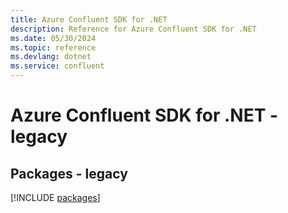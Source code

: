 ```yaml
---
title: Azure Confluent SDK for .NET
description: Reference for Azure Confluent SDK for .NET
ms.date: 05/30/2024
ms.topic: reference
ms.devlang: dotnet
ms.service: confluent
---
```

# Azure Confluent SDK for .NET - legacy
## Packages - legacy
[!INCLUDE [packages](confluent-index.md)]